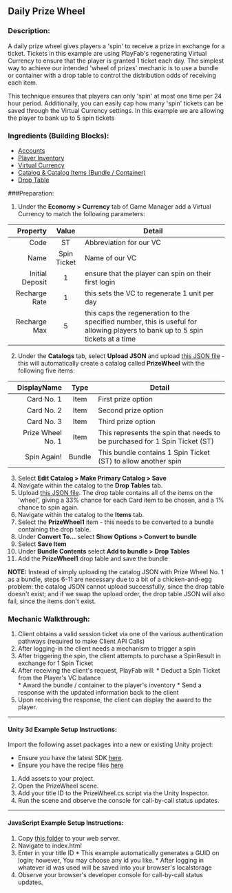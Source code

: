## Daily Prize Wheel
### Description:
A daily prize wheel gives players a 'spin' to receive a prize in exchange for a ticket. Tickets in this example are using PlayFab's regenerating Virtual Currency to ensure that the player is granted 1 ticket each day. The simplest way to achieve our intended 'wheel of prizes' mechanic is to use a bundle or container with a drop table to control the distribution odds of receiving each item.

This technique ensures that players can only 'spin' at most one time per 24 hour period. Additionally, you can easily cap how many 'spin' tickets can be saved through the Virtual Currency settings. In this example we are allowing the player to bank up to 5 spin tickets 

### Ingredients (Building Blocks):
  * [Accounts](https://api.playfab.com/docs/building-blocks#Accounts)
  * [Player Inventory](https://api.playfab.com/docs/building-blocks#Player_Inventory)
  * [Virtual Currency](https://api.playfab.com/docs/building-blocks#Virtual_Currency)
  * [Catalog & Catalog Items (Bundle / Container)](https://api.playfab.com/docs/building-blocks#Catalog)
  * [Drop Table](https://api.playfab.com/docs/building-blocks#Drop_Table)

###Preparation:
  1. Under the **Economy &gt; Currency** tab of Game Manager add a Virtual Currency to match the following parameters:

  | Property | Value | Detail
  ---: | :---: | --- 
  Code | ST | Abbreviation for our VC
  Name | Spin Ticket | Name of our VC
  Initial Deposit | 1 | ensure that the player can spin on their first login
  Recharge Rate | 1 | this sets the VC to regenerate 1 unit per day
  Recharge Max | 5 | this caps the regeneration to the specified number, this is useful for allowing players to bank up to 5 spin tickets at a time

  2. Under the **Catalogs** tab, select **Upload JSON** and upload [this JSON file](/Recipes/PrizeWheel/PlayFab-JSON/Catalog.json) - this will automatically create a catalog called **PrizeWheel** with the following five items:
   
 | DisplayName | Type | Detail
  ---: | :---: | --- 
  Card No. 1 | Item | First prize option
  Card No. 2 | Item | Second prize option
  Card No. 3 | Item | Third prize option
  Prize Wheel No. 1 | Item | This represents the spin that needs to be purchased for 1 Spin Ticket (ST)
  Spin Again! | Bundle | This bundle contains 1 Spin Ticket (ST) to allow another spin

  3. Select **Edit Catalog &gt; Make Primary Catalog &gt; Save**
  4. Navigate within the catalog to the **Drop Tables** tab.
  5. Upload [this JSON file](/Recipes/PrizeWheel/PlayFab-JSON/DropTable.json). The drop table contains all of the items on the 'wheel', giving a 33% chance for each Card item to be chosen, and a 1% chance to spin again.
  6. Navigate within the catalog to the **Items** tab.
  7. Select the **PrizeWheel1** item - this needs to be converted to a bundle containing the drop table.
  8. Under **Convert To...** select **Show Options &gt; Convert to bundle**
  9. Select **Save Item**
  10. Under **Bundle Contents** select **Add to bundle &gt; Drop Tables**
  11. Add the **PrizeWheel1** drop table and save the bundle

  **NOTE:** Instead of simply uploading the catalog JSON with Prize Wheel No. 1 as a bundle, steps 6-11 are necessary due to a bit of a chicken-and-egg problem: the catalog JSON cannot upload successfully, since the drop table doesn't exist; and if we swap the upload order, the drop table JSON will also fail, since the items don't exist.

### Mechanic Walkthrough:
  1. Client obtains a valid session ticket via one of the various authentication pathways (required to make Client API Calls)
  2. After logging-in the client needs a mechanism to trigger a spin
  3. After triggering the spin, the client attempts to purchase a SpinResult in exchange for 1 Spin Ticket
  4. After receiving the client's request, PlayFab will:
    * Deduct a Spin Ticket from the Player's VC balance  
    * Award the bundle / container to the player's inventory 
    * Send a response with the updated information back to the client
  5. Upon receiving the response, the client can display the award to the player.

----

#### Unity 3d Example Setup Instructions:
Import the following asset packages into a new or existing Unity project:

  * Ensure you have the latest SDK [here](https://github.com/PlayFab/UnitySDK/raw/versioned/Packages/UnitySDK.unitypackage).
  * Ensure you have the recipe files [here](https://github.com/PlayFab/PlayFab-Samples/raw/master/Recipes/PrizeWheel/Example-Unity3d/PrizeWheelRecipe.unitypackage)
  
  1. Add assets to your project. 
  2. Open the PrizeWheel scene.
  3. Add your title ID to the PrizeWheel.cs script via the Unity Inspector.
  4. Run the scene and observe the console for call-by-call status updates.

----

#### JavaScript Example Setup Instructions:
  1. Copy [this folder](/Recipes/SimpleCrossPromotion/Example-JavaScript) to your web server. 
  2. Navigate to index.html  
  3. Enter in your title ID
    * This example automatically generates a GUID on login; however, You may choose any id you like.
    * After logging in whatever id was used will be saved into your browser's localstorage
  4. Observe your browser's developer console for call-by-call status updates.
